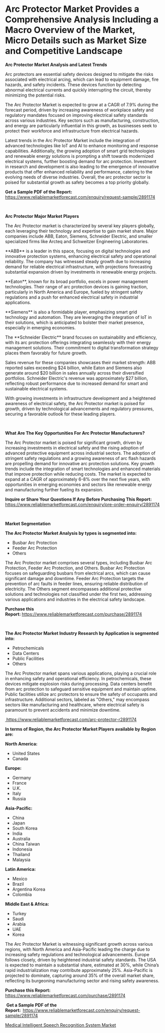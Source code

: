 <p><h1>Arc Protector Market Provides a Comprehensive Analysis Including a Macro Overview of the Market, Micro Details such as Market Size and Competitive Landscape</h1></p><p><strong>Arc Protector Market Analysis and Latest Trends</strong></p>
<p><p>Arc protectors are essential safety devices designed to mitigate the risks associated with electrical arcing, which can lead to equipment damage, fire hazards, and safety incidents. These devices function by detecting abnormal electrical currents and quickly interrupting the circuit, thereby minimizing the potential risks.</p><p>The Arc Protector Market is expected to grow at a CAGR of 7.9% during the forecast period, driven by increasing awareness of workplace safety and regulatory mandates focused on improving electrical safety standards across various industries. Key sectors such as manufacturing, construction, and energy are particularly influential in this growth, as businesses seek to protect their workforce and infrastructure from electrical hazards.</p><p>Latest trends in the Arc Protector Market include the integration of advanced technologies like IoT and AI to enhance monitoring and response capabilities. Additionally, the growing adoption of smart grid technologies and renewable energy solutions is prompting a shift towards modernized electrical systems, further boosting demand for arc protection. Investment in research and development is also leading to the emergence of innovative products that offer enhanced reliability and performance, catering to the evolving needs of diverse industries. Overall, the arc protector sector is poised for substantial growth as safety becomes a top priority globally.</p></p>
<p><strong>Get a Sample PDF of the Report:&nbsp;</strong> <a href="https://www.reliablemarketforecast.com/enquiry/request-sample/2891174?utm_campaign=2478&utm_medium=2&utm_source=Github&utm_content=ia&utm_term=14032025&utm_id=arc-protector">https://www.reliablemarketforecast.com/enquiry/request-sample/2891174</a></p>
<p>&nbsp;</p>
<p><strong>Arc Protector Major Market Players</strong></p>
<p><p>The Arc Protector market is characterized by several key players globally, each leveraging their technology and expertise to gain market share. Major companies include ABB, Eaton, Siemens, Schneider Electric, and smaller specialized firms like Arcteq and Schweitzer Engineering Laboratories.</p><p>**ABB** is a leader in this space, focusing on digital technologies and innovative protection systems, enhancing electrical safety and operational reliability. The company has witnessed steady growth due to increasing demand for reliable electrical infrastructure, with projections forecasting substantial expansion driven by investments in renewable energy projects.</p><p>**Eaton**, known for its broad portfolio, excels in power management technologies. Their range of arc protection devices is gaining traction, particularly in North America and Europe, fueled by stringent safety regulations and a push for enhanced electrical safety in industrial applications.</p><p>**Siemens** is also a formidable player, emphasizing smart grid technology and automation. They are leveraging the integration of IoT in their solutions, which is anticipated to bolster their market presence, especially in emerging economies.</p><p>The **Schneider Electric** brand focuses on sustainability and efficiency, with its arc protection offerings integrating seamlessly with their energy management solutions. Their commitment to digital transformation strategy places them favorably for future growth.</p><p>Sales revenue for these companies showcases their market strength: ABB reported sales exceeding $24 billion, while Eaton and Siemens also generate around $20 billion in sales annually across their diversified portfolios. Schneider Electric's revenue was approximately $27 billion, reflecting robust performance due to increased demand for smart and sustainable electrical systems.</p><p>With growing investments in infrastructure development and a heightened awareness of electrical safety, the Arc Protector market is poised for growth, driven by technological advancements and regulatory pressures, securing a favorable outlook for these leading players.</p></p>
<p>&nbsp;</p>
<p><strong>What Are The Key Opportunities For Arc Protector Manufacturers?</strong></p>
<p><p>The Arc Protector market is poised for significant growth, driven by increasing investments in electrical safety and the rising adoption of advanced protective equipment across industrial sectors. The adoption of stringent safety regulations and a growing awareness of arc flash hazards are propelling demand for innovative arc protection solutions. Key growth trends include the integration of smart technologies and enhanced materials that improve protection while reducing costs. The market is expected to expand at a CAGR of approximately 6-8% over the next five years, with opportunities in emerging economies and sectors like renewable energy and manufacturing further fueling its expansion.</p></p>
<p><strong>Inquire or Share Your Questions If Any Before Purchasing This Report:</strong> <a href="https://www.reliablemarketforecast.com/enquiry/pre-order-enquiry/2891174?utm_campaign=2478&utm_medium=2&utm_source=Github&utm_content=ia&utm_term=14032025&utm_id=arc-protector">https://www.reliablemarketforecast.com/enquiry/pre-order-enquiry/2891174</a></p>
<p>&nbsp;</p>
<p><strong>Market Segmentation</strong></p>
<p><strong>The Arc Protector Market Analysis by types is segmented into:</strong></p>
<p><ul><li>Busbar Arc Protection</li><li>Feeder Arc Protection</li><li>Others</li></ul></p>
<p><p>The Arc Protector market comprises several types, including Busbar Arc Protection, Feeder Arc Protection, and Others. Busbar Arc Protection focuses on safeguarding busbars from electrical arcs, which can cause significant damage and downtime. Feeder Arc Protection targets the prevention of arc faults in feeder lines, ensuring reliable distribution of electricity. The Others segment encompasses additional protective solutions and technologies not classified under the first two, addressing various applications and industries in the electrical safety landscape.</p></p>
<p><strong>Purchase this Report:&nbsp;</strong><a href="https://www.reliablemarketforecast.com/purchase/2891174?utm_campaign=2478&utm_medium=2&utm_source=Github&utm_content=ia&utm_term=14032025&utm_id=arc-protector">https://www.reliablemarketforecast.com/purchase/2891174</a></p>
<p>&nbsp;</p>
<p><strong>The Arc Protector Market Industry Research by Application is segmented into:</strong></p>
<p><ul><li>Petrochemicals</li><li>Data Centers</li><li>Public Facilities</li><li>Others</li></ul></p>
<p><p>The Arc Protector market spans various applications, playing a crucial role in enhancing safety and operational efficiency. In petrochemicals, these devices mitigate explosion risks during processing. Data centers benefit from arc protection to safeguard sensitive equipment and maintain uptime. Public facilities utilize arc protectors to ensure the safety of occupants and infrastructure. Additional sectors, labeled as "Others," may encompass sectors like manufacturing and healthcare, where electrical safety is paramount to prevent accidents and minimize downtime.</p></p>
<p><a href="https://www.reliablemarketforecast.com/arc-protector-r2891174?utm_campaign=2478&utm_medium=2&utm_source=Github&utm_content=ia&utm_term=14032025&utm_id=arc-protector">&nbsp;https://www.reliablemarketforecast.com/arc-protector-r2891174</a></p>
<p><strong>In terms of Region, the Arc Protector Market Players available by Region are:</strong></p>
<p>
    <p> <strong> North America: </strong>
        <ul>
            <li>United States</li>
            <li>Canada</li>
        </ul>
        </p> 
    <p> <strong> Europe: </strong>
        <ul>
            <li>Germany</li>
            <li>France</li>
            <li>U.K.</li>
            <li>Italy</li>
            <li>Russia</li>
        </ul>
        </p> 
    <p> <strong> Asia-Pacific: </strong>
        <ul>
            <li>China</li>
            <li>Japan</li>
            <li>South Korea</li>
            <li>India</li>
            <li>Australia</li>
            <li>China Taiwan</li>
            <li>Indonesia</li>
            <li>Thailand</li>
            <li>Malaysia</li>
        </ul>
        </p> 
    <p> <strong> Latin America: </strong>
        <ul>
            <li>Mexico</li>
            <li>Brazil</li>
            <li>Argentina Korea</li>
            <li>Colombia</li>
        </ul>
        </p> 
    <p> <strong> Middle East & Africa: </strong>
        <ul>
            <li>Turkey</li>
            <li>Saudi</li>
            <li>Arabia</li>
            <li>UAE</li>
            <li>Korea</li>
        </ul>
    </p>
    </p>
<p><p>The Arc Protector Market is witnessing significant growth across various regions, with North America and Asia-Pacific leading the charge due to increasing safety regulations and technological advancements. Europe follows closely, driven by heightened industrial safety standards. The USA is expected to maintain a substantial share, estimated at 30%, while China’s rapid industrialization may contribute approximately 25%. Asia-Pacific is projected to dominate, capturing around 35% of the overall market share, reflecting its burgeoning manufacturing sector and rising safety awareness.</p></p>
<p><strong>Purchase this Report: </strong><a href="https://www.reliablemarketforecast.com/purchase/2891174?utm_campaign=2478&utm_medium=2&utm_source=Github&utm_content=ia&utm_term=14032025&utm_id=arc-protector">https://www.reliablemarketforecast.com/purchase/2891174</a></p>
<p>&nbsp;<strong>Get a Sample PDF of the Report:&nbsp;&nbsp;</strong><a href="https://www.reliablemarketforecast.com/enquiry/request-sample/2891174?utm_campaign=2478&utm_medium=2&utm_source=Github&utm_content=ia&utm_term=14032025&utm_id=arc-protector">https://www.reliablemarketforecast.com/enquiry/request-sample/2891174</a></p>
<p><strong></strong></p>
<p><p><a href="https://github.com/arvelm4nthig/Market-Research-Report-List-1/blob/main/medical-intelligent-speech-recognition-system-market.md?utm_campaign=2478&utm_medium=2&utm_source=Github&utm_content=ia&utm_term=14032025&utm_id=arc-protector">Medical Intelligent Speech Recognition System Market</a></p></p>